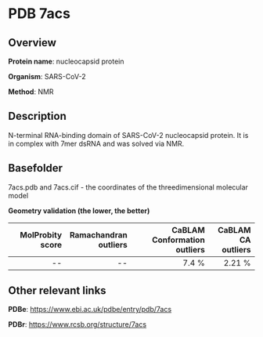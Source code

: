 # PDB 7acs

## Overview

**Protein name**: nucleocapsid protein

**Organism**: SARS-CoV-2

**Method**: NMR

## Description

N-terminal RNA-binding domain of SARS-CoV-2 nucleocapsid protein. It is in complex with 7mer dsRNA and was solved via NMR.

## Basefolder

7acs.pdb and 7acs.cif - the coordinates of the threedimensional molecular model




**Geometry validation (the lower, the better)**

|   |**MolProbity<br>score**| **Ramachandran<br>outliers** | **CaBLAM<br>Conformation outliers** | **CaBLAM<br>CA outliers** |
|---|-------------:|----------------:|----------------:|----------------:|
||--|--|7.4 %|2.21 %|


## Other relevant links 
**PDBe**:  https://www.ebi.ac.uk/pdbe/entry/pdb/7acs
 
**PDBr**: https://www.rcsb.org/structure/7acs 
